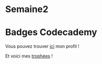 # Semaine2
# Badges Codecademy

Vous pouvez trouver [ici](https://www.codecademy.com/fr/bobscrat) mon profil !

Et voici mes [trophées](https://www.codecademy.com/fr/users/bobscrat/achievements) !
